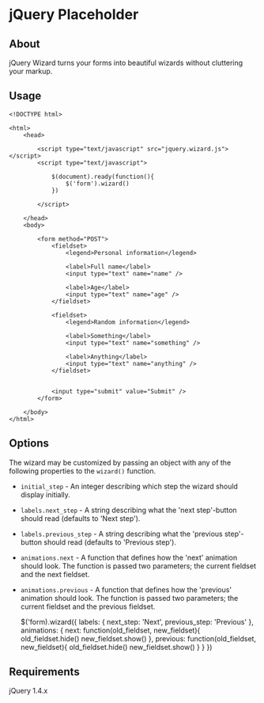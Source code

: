 # jQuery Placeholder

## About

jQuery Wizard turns your forms into beautiful wizards without cluttering your markup.

## Usage

    <!DOCTYPE html>
    
    <html>
        <head>
        
            <script type="text/javascript" src="jquery.wizard.js"></script>
            <script type="text/javascript">
            
                $(document).ready(function(){
                    $('form').wizard()  
                })
                
            </script>
            
        </head>
        <body>
        
            <form method="POST">
                <fieldset>
                    <legend>Personal information</legend>
                    
                    <label>Full name</label>
                    <input type="text" name="name" />
                    
                    <label>Age</label>
                    <input type="text" name="age" />
                </fieldset>
                
                <fieldset>
                    <legend>Random information</legend>
                    
                    <label>Something</label>
                    <input type="text" name="something" />
                
                    <label>Anything</label>
                    <input type="text" name="anything" />
                </fieldset>
                
                
                <input type="submit" value="Submit" />
            </form>
            
        </body>
    </html>
    
## Options

The wizard may be customized by passing an object with any of the following properties to the `wizard()` function.

* `initial_step` - An integer describing which step the wizard should display initially.
* `labels.next_step` - A string describing what the 'next step'-button should read (defaults to 'Next step').
* `labels.previous_step` - A string describing what the 'previous step'-button should read (defaults to 'Previous step').
* `animations.next` - A function that defines how the 'next' animation should look. The function is passed two parameters; the current fieldset and the next fieldset.
* `animations.previous` - A function that defines how the 'previous' animation should look. The function is passed two parameters; the current fieldset and the previous fieldset.

    $('form).wizard({
        labels: {
            next_step: 'Next',
            previous_step: 'Previous'
        },
        animations: {
            next: function(old_fieldset, new_fieldset){
                old_fieldset.hide()
                new_fieldset.show()
            },
            previous: function(old_fieldset, new_fieldset){
                old_fieldset.hide()
                new_fieldset.show()
            }
        }
    })

## Requirements

jQuery 1.4.x
        
